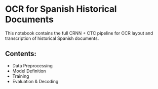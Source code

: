 
# OCR for Spanish Historical Documents

This notebook contains the full CRNN + CTC pipeline for OCR layout and transcription of historical Spanish documents.

## Contents:
- Data Preprocessing
- Model Definition
- Training
- Evaluation & Decoding

